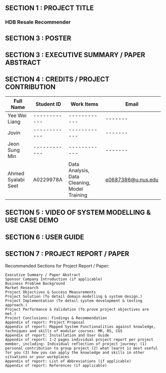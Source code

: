 ## SECTION 1 : PROJECT TITLE
### HDB Resale Recommender

## SECTION 3 : POSTER

## SECTION 3 : EXECUTIVE SUMMARY / PAPER ABSTRACT

## SECTION 4 : CREDITS / PROJECT CONTRIBUTION

| Full Name | Student ID | Work Items | Email |
|-----------|------------|------------|-------|
|Yee Wei Liang|------------|------------|-------|
|Jovin|------------|------------|-------|
|Jeon Sung Min|------------|------------|-------|
|Ahmed Syalabi Seet|A0229978A|Data Analysis, Data Cleaning, Model Training|e0687386@u.nus.edu|

## SECTION 5 : VIDEO OF SYSTEM MODELLING & USE CASE DEMO

## SECTION 6 : USER GUIDE

## SECTION 7 : PROJECT REPORT / PAPER

Recommended Sections for Project Report / Paper:

    Executive Summary / Paper Abstract
    Sponsor Company Introduction (if applicable)
    Business Problem Background
    Market Research
    Project Objectives & Success Measurements
    Project Solution (To detail domain modelling & system design.)
    Project Implementation (To detail system development & testing approach.)
    Project Performance & Validation (To prove project objectives are met.)
    Project Conclusions: Findings & Recommendation
    Appendix of report: Project Proposal
    Appendix of report: Mapped System Functionalities against knowledge, techniques and skills of modular courses: MR, RS, CGS
    Appendix of report: Installation and User Guide
    Appendix of report: 1-2 pages individual project report per project member, including: Individual reflection of project journey: (1) personal contribution to group project (2) what learnt is most useful for you (3) how you can apply the knowledge and skills in other situations or your workplaces
    Appendix of report: List of Abbreviations (if applicable)
    Appendix of report: References (if applicable)

